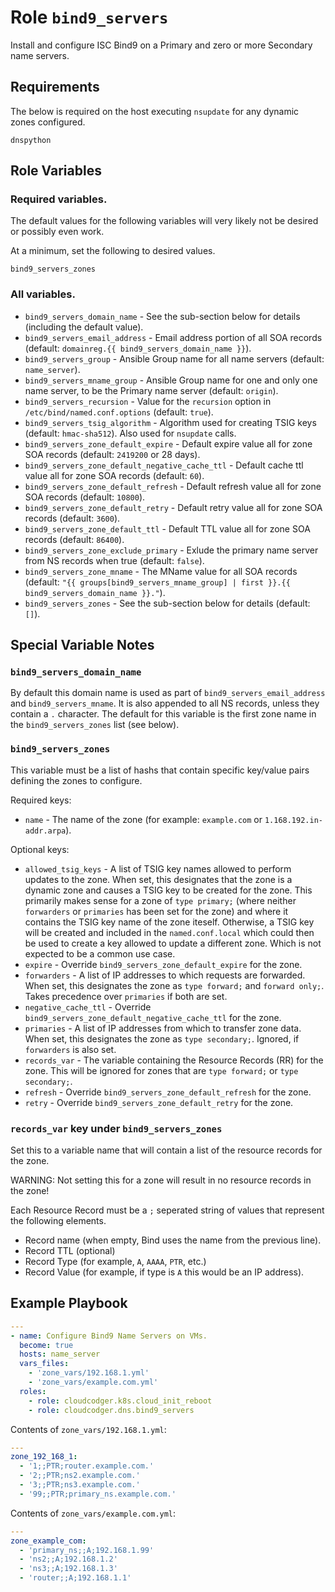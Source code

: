Role `bind9_servers`
=========

Install and configure ISC Bind9 on a Primary and zero or more Secondary name servers.

Requirements
------------

The below is required on the host executing `nsupdate` for any dynamic zones configured.

`dnspython`

Role Variables
--------------

### Required variables.

The default values for the following variables will very likely not be desired or possibly even work.

At a minimum, set the following to desired values.

`bind9_servers_zones`

### All variables.

- `bind9_servers_domain_name` - See the sub-section below for details (including the default value).
- `bind9_servers_email_address` - Email address portion of all SOA records (default: `domainreg.{{ bind9_servers_domain_name }}`).
- `bind9_servers_group` - Ansible Group name for all name servers (default: `name_server`).
- `bind9_servers_mname_group` - Ansible Group name for one and only one name server, to be the Primary name server (default: `origin`).
- `bind9_servers_recursion` - Value for the `recursion` option in `/etc/bind/named.conf.options` (default: `true`).
- `bind9_servers_tsig_algorithm` - Algorithm used for creating TSIG keys (default: `hmac-sha512`). Also used for `nsupdate` calls.
- `bind9_servers_zone_default_expire` - Default expire value all for zone SOA records (default: `2419200` or 28 days).
- `bind9_servers_zone_default_negative_cache_ttl` - Default cache ttl value all for zone SOA records (default: `60`).
- `bind9_servers_zone_default_refresh` - Default refresh value all for zone SOA records (default: `10800`).
- `bind9_servers_zone_default_retry` - Default retry value all for zone SOA records (default: `3600`).
- `bind9_servers_zone_default_ttl` - Default TTL value all for zone SOA records (default: `86400`).
- `bind9_servers_zone_exclude_primary` - Exlude the primary name server from NS records when true (default: `false`).
- `bind9_servers_zone_mname` - The MName value for all SOA records (default: `"{{ groups[bind9_servers_mname_group] | first }}.{{ bind9_servers_domain_name }}."`).
- `bind9_servers_zones` - See the sub-section below for details (default: `[]`).

Special Variable Notes
----------------------

### `bind9_servers_domain_name`

By default this domain name is used as part of `bind9_servers_email_address` and `bind9_servers_mname`.
It is also appended to all NS records, unless they contain a `.` character.
The default for this variable is the first zone name in the `bind9_servers_zones` list (see below).

### `bind9_servers_zones`

This variable must be a list of hashs that contain specific key/value pairs defining the zones to configure.

Required keys:

- `name` - The name of the zone (for example: `example.com` or `1.168.192.in-addr.arpa`).

Optional keys:

- `allowed_tsig_keys` - A list of TSIG key names allowed to perform updates to the zone.
  When set, this designates that the zone is a dynamic zone and causes a TSIG key to be created for the zone.
  This primarily makes sense for a zone of `type primary;` (where neither `forwarders` or `primaries` has been set for the zone) and where it contains the TSIG key name of the zone iteself.
  Otherwise, a TSIG key will be created and included in the `named.conf.local` which could then be used to create a key allowed to update a different zone. Which is not expected to be a common use case.
- `expire` - Override `bind9_servers_zone_default_expire` for the zone.
- `forwarders` - A list of IP addresses to which requests are forwarded.
  When set, this designates the zone as `type forward;` and `forward only;`.
  Takes precedence over `primaries` if both are set.
- `negative_cache_ttl` - Override `bind9_servers_zone_default_negative_cache_ttl` for the zone.
- `primaries` - A list of IP addresses from which to transfer zone data.
  When set, this designates the zone as `type secondary;`.
  Ignored, if `forwarders` is also set.
- `records_var` - The variable containing the Resource Records (RR) for the zone.
  This will be ignored for zones that are `type forward;` or `type secondary;`.
- `refresh` - Override `bind9_servers_zone_default_refresh` for the zone.
- `retry` - Override `bind9_servers_zone_default_retry` for the zone.

### `records_var` key under `bind9_servers_zones`

Set this to a variable name that will contain a list of the resource records for the zone.

WARNING: Not setting this for a zone will result in no resource records in the zone!

Each Resource Record must be a `;` seperated string of values that represent the following elements.

- Record name (when empty, Bind uses the name from the previous line).
- Record TTL (optional)
- Record Type (for example, `A`, `AAAA`, `PTR`, etc.)
- Record Value (for example, if type is `A` this would be an IP address).

Example Playbook
----------------

```yaml
---
- name: Configure Bind9 Name Servers on VMs.
  become: true
  hosts: name_server
  vars_files:
    - 'zone_vars/192.168.1.yml'
    - 'zone_vars/example.com.yml'
  roles:
    - role: cloudcodger.k8s.cloud_init_reboot
    - role: cloudcodger.dns.bind9_servers
```

Contents of `zone_vars/192.168.1.yml`:

```yaml
---
zone_192_168_1:
  - '1;;PTR;router.example.com.'
  - '2;;PTR;ns2.example.com.'
  - '3;;PTR;ns3.example.com.'
  - '99;;PTR;primary_ns.example.com.'
```

Contents of `zone_vars/example.com.yml`:

```yaml
---
zone_example_com:
  - 'primary_ns;;A;192.168.1.99'
  - 'ns2;;A;192.168.1.2'
  - 'ns3;;A;192.168.1.3'
  - 'router;;A;192.168.1.1'
```
